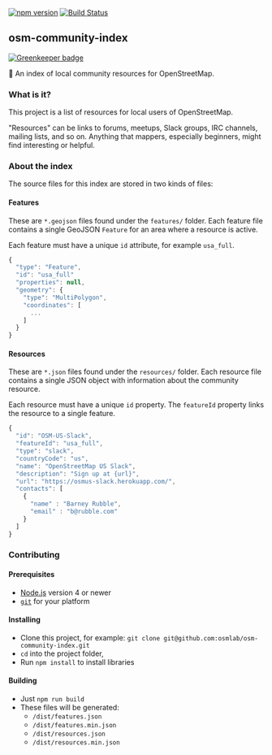 [![npm version](https://badge.fury.io/js/osm-community-index.svg)](https://badge.fury.io/js/osm-community-index)
[![Build Status](https://travis-ci.org/osmlab/osm-community-index.svg?branch=master)](https://travis-ci.org/osmlab/osm-community-index)

## osm-community-index

[![Greenkeeper badge](https://badges.greenkeeper.io/osmlab/osm-community-index.svg)](https://greenkeeper.io/)

:speech_balloon: An index of local community resources for OpenStreetMap.

### What is it?

This project is a list of resources for local users of OpenStreetMap.

"Resources" can be links to forums, meetups, Slack groups, IRC channels,
mailing lists, and so on.  Anything that mappers, especially beginners,
might find interesting or helpful.


### About the index

The source files for this index are stored in two kinds of files:

#### Features

These are `*.geojson` files found under the `features/` folder.
Each feature file contains a single GeoJSON `Feature` for an area where a
resource is active.

Each feature must have a unique `id` attribute, for example `usa_full`.

```js
{
  "type": "Feature",
  "id": "usa_full"
  "properties": null,
  "geometry": {
    "type": "MultiPolygon",
    "coordinates": [
      ...
    ]
  }
}
```

#### Resources

These are `*.json` files found under the `resources/` folder.
Each resource file contains a single JSON object with information about
the community resource.

Each resource must have a unique `id` property.
The `featureId` property links the resource to a single feature.

```js
{
  "id": "OSM-US-Slack",
  "featureId": "usa_full",
  "type": "slack",
  "countryCode": "us",
  "name": "OpenStreetMap US Slack",
  "description": "Sign up at {url}",
  "url": "https://osmus-slack.herokuapp.com/",
  "contacts": [
    {
      "name" : "Barney Rubble",
      "email" : "b@rubble.com"
    }
  ]
}
```


### Contributing

#### Prerequisites

* [Node.js](https://nodejs.org/) version 4 or newer
* [`git`](https://www.atlassian.com/git/tutorials/install-git/) for your platform

#### Installing

* Clone this project, for example:
  `git clone git@github.com:osmlab/osm-community-index.git`
* `cd` into the project folder,
* Run `npm install` to install libraries

#### Building

* Just `npm run build`
* These files will be generated:
  * `/dist/features.json`
  * `/dist/features.min.json`
  * `/dist/resources.json`
  * `/dist/resources.min.json`

